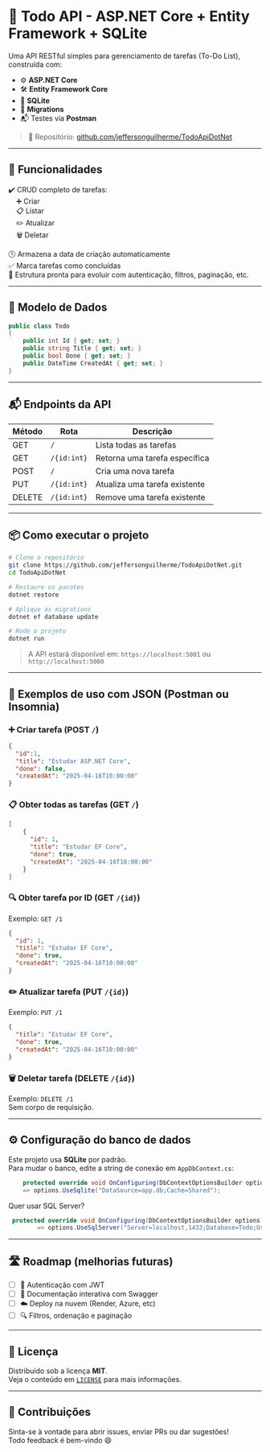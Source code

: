
# 📝 Todo API - ASP.NET Core + Entity Framework + SQLite

Uma API RESTful simples para gerenciamento de tarefas (To-Do List), construída com:

- ⚙️ **ASP.NET Core**
- 🛠 **Entity Framework Core**
- 💾 **SQLite**
- 🔄 **Migrations**
- 📬 Testes via **Postman**

> 🔗 Repositório: [github.com/jeffersonguilherme/TodoApiDotNet](https://github.com/jeffersonguilherme/TodoApiDotNet)

---

## 🚀 Funcionalidades

✔️ CRUD completo de tarefas:  
&nbsp;&nbsp;&nbsp;&nbsp;➕ Criar  
&nbsp;&nbsp;&nbsp;&nbsp;📋 Listar  
&nbsp;&nbsp;&nbsp;&nbsp;✏️ Atualizar  
&nbsp;&nbsp;&nbsp;&nbsp;🗑 Deletar  

🕓 Armazena a data de criação automaticamente  
✅ Marca tarefas como concluídas  
🎯 Estrutura pronta para evoluir com autenticação, filtros, paginação, etc.

---

## 🧠 Modelo de Dados

```csharp
public class Todo
{
    public int Id { get; set; }
    public string Title { get; set; }
    public bool Done { get; set; }
    public DateTime CreatedAt { get; set; }
}
```

---


## 📬 Endpoints da API

| Método | Rota         | Descrição                        |
|--------|--------------|----------------------------------|
| GET    | `/`          | Lista todas as tarefas           |
| GET    | `/{id:int}`  | Retorna uma tarefa específica    |
| POST   | `/`          | Cria uma nova tarefa             |
| PUT    | `/{id:int}`  | Atualiza uma tarefa existente    |
| DELETE | `/{id:int}`  | Remove uma tarefa existente      |

---

## 📦 Como executar o projeto

```bash
# Clone o repositório
git clone https://github.com/jeffersonguilherme/TodoApiDotNet.git
cd TodoApiDotNet

# Restaure os pacotes
dotnet restore

# Aplique as migrations
dotnet ef database update

# Rode o projeto
dotnet run
```

> A API estará disponível em: `https://localhost:5001` ou `http://localhost:5000`

---


## 🧪 Exemplos de uso com JSON (Postman ou Insomnia)

### ➕ Criar tarefa (POST `/`)

```json
{
  "id":1,
  "title": "Estudar ASP.NET Core",
  "done": false,
  "createdAt": "2025-04-16T10:00:00"
}
```

### 📋 Obter todas as tarefas (GET `/`)
```json
[
    {
      "id": 1,
      "title": "Estudar EF Core",
      "done": true,
      "createdAt": "2025-04-16T10:00:00"
    }
]
```

### 🔍 Obter tarefa por ID (GET `/{id}`)

Exemplo: `GET /1`  
```json
{
  "id": 1,
  "title": "Estudar EF Core",
  "done": true,
  "createdAt": "2025-04-16T10:00:00"
}
```

### ✏️ Atualizar tarefa (PUT `/{id}`)

Exemplo: `PUT /1`

```json
{
  "title": "Estudar EF Core",
  "done": true,
  "createdAt": "2025-04-16T10:00:00"
}
```

### 🗑 Deletar tarefa (DELETE `/{id}`)

Exemplo: `DELETE /1`  
Sem corpo de requisição.


---

## ⚙️ Configuração do banco de dados

Este projeto usa **SQLite** por padrão.  
Para mudar o banco, edite a string de conexão em `AppDbContext.cs`:

```csharp
    protected override void OnConfiguring(DbContextOptionsBuilder options)
    => options.UseSqlite("DataSource=app.db;Cache=Shared");
```

Quer usar SQL Server?

```csharp
 protected override void OnConfiguring(DbContextOptionsBuilder options)
        => options.UseSqlServer("Server=localhost,1433;Database=Todo;User ID=sa;Password=<YourPassword>;TrustServerCertificate=True");
```

---

## 🛣 Roadmap (melhorias futuras)

- [ ] 🔐 Autenticação com JWT
- [ ] 📄 Documentação interativa com Swagger
- [ ] ☁️ Deploy na nuvem (Render, Azure, etc)
- [ ] 🔍 Filtros, ordenação e paginação

---

## 📄 Licença

Distribuído sob a licença **MIT**.  
Veja o conteúdo em [`LICENSE`](LICENSE) para mais informações.

---

## 🤝 Contribuições

Sinta-se à vontade para abrir issues, enviar PRs ou dar sugestões!  
Todo feedback é bem-vindo 😄
